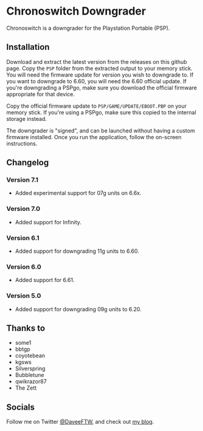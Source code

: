 # Chronoswitch Downgrader
Chronoswitch is a downgrader for the Playstation Portable (PSP).

## Installation
Download and extract the latest version from the releases on this github page. Copy the `PSP` folder from the extracted output to your memory stick. You will need the firmware update for version you wish to downgrade to. If you want to downgrade to 6.60, you will need the 6.60 official update. If you're downgrading a PSPgo, make sure you download the official firmware appropriate for that device.

Copy the official firmware update to `PSP/GAME/UPDATE/EBOOT.PBP` on your memory stick. If you're using a PSPgo, make sure this copied to the internal storage instead.

The downgrader is "signed", and can be launched without having a custom firmware installed. Once you run the application, follow the on-screen instructions.

## Changelog
### Version 7.1
* Added experimental support for 07g units on 6.6x.
### Version 7.0
* Added support for Infinity.
### Version 6.1
* Added support for downgrading 11g units to 6.60.
### Version 6.0
* Added support for 6.61.
### Version 5.0
* Added support for downgrading 09g units to 6.20.

## Thanks to
* some1
* bbtgp
* coyotebean
* kgsws
* Silverspring
* Bubbletune
* qwikrazor87
* The Zett

## Socials
Follow me on Twitter [@DaveeFTW](https://twitter.com/DaveeFTW), and check out [my blog](https://lolhax.org).

